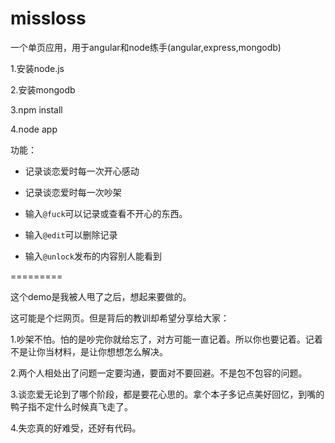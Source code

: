 missloss
========

一个单页应用，用于angular和node练手(angular,express,mongodb)

1.安装node.js

2.安装mongodb

3.npm install 

4.node app

功能：

* 记录谈恋爱时每一次开心感动

* 记录谈恋爱时每一次吵架

* 输入`@fuck`可以记录或查看不开心的东西。

* 输入`@edit`可以删除记录

* 输入`@unlock`发布的内容别人能看到

=========

这个demo是我被人甩了之后，想起来要做的。

这可能是个烂网页。但是背后的教训却希望分享给大家：

1.吵架不怕。怕的是吵完你就给忘了，对方可能一直记着。所以你也要记着。记着不是让你当材料，是让你想想怎么解决。

2.两个人相处出了问题一定要沟通，要面对不要回避。不是包不包容的问题。

3.谈恋爱无论到了哪个阶段，都是要花心思的。拿个本子多记点美好回忆，到嘴的鸭子指不定什么时候真飞走了。

4.失恋真的好难受，还好有代码。
